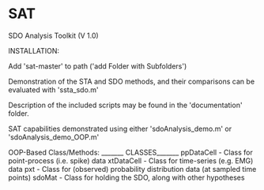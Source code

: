 # SAT

SDO Analysis Toolkit (V 1.0)

INSTALLATION: 

Add 'sat-master' to path ('add Folder with Subfolders')

Demonstration of the STA and SDO methods, and their comparisons can be evaluated with 'ssta_sdo.m'

Description of the included scripts may be found in the 'documentation' folder. 

SAT capabilities demonstrated using either 'sdoAnalysis_demo.m' or 'sdoAnalysis_demo_OOP.m' 

OOP-Based Class/Methods: 
_______ CLASSES_______
ppDataCell 	- Class for point-process (i.e. spike) data
xtDataCell	- Class for time-series (e.g. EMG) data 
pxt 		- Class for (observed) probability distribution data (at sampled time points)
sdoMat  	- Class for holding the SDO, along with other hypotheses
